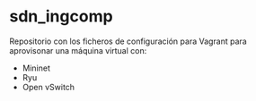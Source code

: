 # sdn_ingcomp

Repositorio con los ficheros de configuración para Vagrant para aprovisonar una máquina virtual con:

* Mininet
* Ryu
* Open vSwitch
